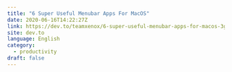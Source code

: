```yaml
---
title: "6 Super Useful Menubar Apps For MacOS"
date: 2020-06-16T14:22:27Z
link: https://dev.to/teamxenox/6-super-useful-menubar-apps-for-macos-3g19?utm_medium=RSS&utm_source=news.12bit.vn
site: dev.to
language: English
category:
  - productivity
draft: false
---
```

